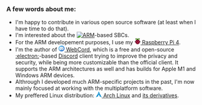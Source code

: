 ### A few words about me:
- I'm happy to contribute in various open source software (at least when I have time to do that).
- I'm interested about the [<img src="https://github.com/TaranVH/LOGOS/raw/master/ARM%20logo_blue_RGB.png" alt="ARM" width=32px/>](https://www.arm.com)-based SBCs.
- For the ARM developement purposes, I use my [![](https://github.com/iiiypuk/rpi-icon/raw/master/16.png) Raspberry Pi 4](https://www.raspberrypi.org/products/raspberry-pi-4-model-b/).
- I'm the author of [<img src="https://raw.githubusercontent.com/SpacingBat3/WebCord/master/sources/assets/icons/app.png" width=16px/> WebCord](../../../WebCord), which is a free and open-source [:electron:](https://github.com/electron/electron)-based [Discord](https://discord.com) client trying to improve the privacy and security, while being more customizable than the official client. It supports the ARM architectures as well and has builds for Apple M1 and Windows ARM devices.
- Althrough I developed much ARM-specific projects in the past, I'm now mainly focused at working with the multiplatform software.
- My preffered Linux distribution: [<img src="https://raw.githubusercontent.com/JotaRandom/archlinux-artwork/master/icons/archlinux-icon-crystal-64.svg" height="16px" alt="Arch"/> Arch Linux](https://archlinux.org/) and [its derivatives](https://wiki.archlinux.org/title/Arch-based_distributions).
